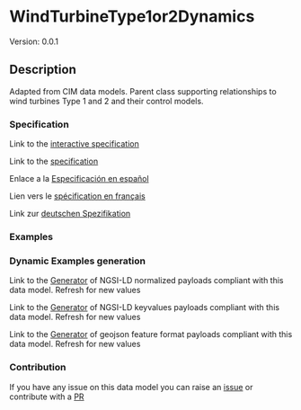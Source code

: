 # WindTurbineType1or2Dynamics
Version: 0.0.1

## Description 

Adapted from CIM data models. Parent class supporting relationships to wind turbines Type 1 and 2 and their control models.
### Specification

Link to the [interactive specification](https://swagger.lab.fiware.org/?url=https://raw.githubusercontent.com/smart-data-models/dataModel.EnergyCIM/master/WindTurbineType1or2Dynamics/swagger.yaml)

Link to the [specification](https://github.com/smart-data-models/dataModel.EnergyCIM/blob/master/WindTurbineType1or2Dynamics/doc/spec.md)

Enlace a la [Especificación en español](https://github.com/smart-data-models/dataModel.EnergyCIM/blob/master/WindTurbineType1or2Dynamics/doc/spec_ES.md)

Lien vers le [spécification en français](https://github.com/smart-data-models/dataModel.EnergyCIM/blob/master/WindTurbineType1or2Dynamics/doc/spec_FR.md)

Link zur [deutschen Spezifikation](https://github.com/smart-data-models/dataModel.EnergyCIM/blob/master/WindTurbineType1or2Dynamics/doc/spec_DE.md)
### Examples
### Dynamic Examples generation

Link to the [Generator](https://smartdatamodels.org/extra/ngsi-ld_generator.php?schemaUrl=https://raw.githubusercontent.com/smart-data-models/dataModel.EnergyCIM/master/WindTurbineType1or2Dynamics/schema.json&email=info@smartdatamodels.org) of NGSI-LD normalized payloads compliant with this data model. Refresh for new values

Link to the [Generator](https://smartdatamodels.org/extra/ngsi-ld_generator_keyvalues.php?schemaUrl=https://raw.githubusercontent.com/smart-data-models/dataModel.EnergyCIM/master/WindTurbineType1or2Dynamics/schema.json&email=info@smartdatamodels.org) of NGSI-LD keyvalues payloads compliant with this data model. Refresh for new values

Link to the [Generator](https://smartdatamodels.org/extra/geojson_features_generator_v1.0.php?schemaUrl=https://raw.githubusercontent.com/smart-data-models/dataModel.EnergyCIM/master/WindTurbineType1or2Dynamics/schema.json&email=info@smartdatamodels.org) of geojson feature format payloads compliant with this data model. Refresh for new values
### Contribution

 If you have any issue on this data model you can raise an [issue](https://github.com/smart-data-models/dataModel.EnergyCIM/issues)  or contribute with a [PR](https://github.com/smart-data-models/dataModel.EnergyCIM/pulls)